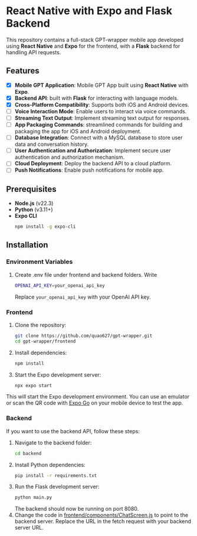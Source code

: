 # React Native with Expo and Flask Backend

This repository contains a full-stack GPT-wrapper mobile app developed using **React Native** and **Expo** for the frontend, with a **Flask** backend for handling API requests.

## Features

- [x] **Mobile GPT Application**: Mobile GPT App built using **React Native** with **Expo**.
- [x] **Backend API**: built with **Flask** for interacting with language models.
- [x] **Cross-Platform Compatibility**: Supports both iOS and Android devices.
- [ ] **Voice Interaction Mode**: Enable users to interact via voice commands.
- [ ] **Streaming Text Output**: Implement streaming text output for responses.
- [ ] **App Packaging Commands**: streamlined commands for building and packaging the app for iOS and Android deployment.
- [ ] **Database Integration**: Connect with a MySQL database to store user data and conversation history.
- [ ] **User Authentication and Authorization**: Implement secure user authentication and authorization mechanism.
- [ ] **Cloud Deployment**: Deploy the backend API to a cloud platform.
- [ ] **Push Notifications**: Enable push notifications for mobile app.

## Prerequisites

- **Node.js** (v22.3)
- **Python** (v3.11+)
- **Expo CLI**
    ```bash
    npm install -g expo-cli
    ````

## Installation

### Environment Variables
1. Create .env file under frontend and backend folders. Write
    ```bash
    OPENAI_API_KEY=your_openai_api_key
    ```
    Replace `your_openai_api_key` with your OpenAI API key. 


### Frontend

1. Clone the repository:

   ```bash
   git clone https://github.com/quao627/gpt-wrapper.git
   cd gpt-wrapper/frontend
   ```
2. Install dependencies:
    ```bash
    npm install
    ```
3. Start the Expo development server:
   ```bash
   npx expo start
   ```
This will start the Expo development environment. You can use an emulator or scan the QR code with [Expo Go](https://expo.dev/go) on your mobile device to test the app.

### Backend
If you want to use the backend API, follow these steps:
1. Navigate to the backend folder:
    ```bash
    cd backend
    ```
2. Install Python dependencies:
    ```bash
    pip install -r requirements.txt
    ```
3. Run the Flask development server:
    ```bash
    python main.py
    ```
    The backend should now be running on port 8080.
4. Change the code in [frontend/components/ChatScreen.js](frontend/components/ChatScreen.js) to point to the backend server. Replace the URL in the fetch request with your backend server URL.
